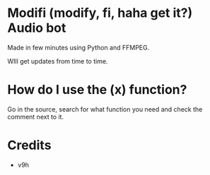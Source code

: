 # Modifi (modify, fi, haha get it?) Audio bot

Made in few minutes using Python and FFMPEG.

WIll get updates from time to time.

# How do I use the (x) function?

Go in the source, search for what function you need and check the comment next to it.

# Credits
* v9h
